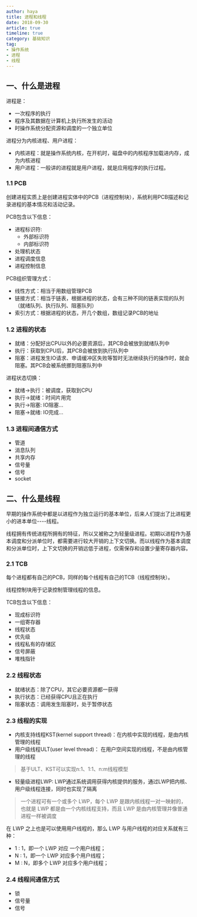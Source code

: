 ```yaml
---
author: haya
title: 进程和线程
date: 2018-09-30
article: true
timeline: true
category: 基础知识
tag:
- 操作系统
- 进程
- 线程
---
```


## 一、什么是进程
进程是：
- 一次程序的执行
- 程序及其数据在计算机上执行所发生的活动
- 时操作系统分配资源和调度的一个独立单位

进程分为内核进程、用户进程：
- 内核进程：就是操作系统内核，在开机时，磁盘中的内核程序加载进内存，成为内核进程
- 用户进程：一般讲的进程就是用户进程，就是应用程序的执行过程。

### 1.1 PCB
创建进程实质上是创建进程实体中的PCB（进程控制块），系统利用PCB描述和记录进程的基本情况和活动记录。

PCB包含以下信息：
- 进程标识符:
  - 外部标识符
  - 内部标识符
- 处理机状态
- 进程调度信息
- 进程控制信息

PCB组织管理方式：
- 线性方式：相当于用数组管理PCB
- 链接方式：相当于链表，根据进程的状态，会有三种不同的链表实现的队列（就绪队列、执行队列、阻塞队列）
- 索引方式：根据进程的状态，开几个数组，数组记录PCB的地址

### 1.2 进程的状态
- 就绪：分配好出CPU以外的必要资源后，其PCB会被放到就绪队列中
- 执行：获取到CPU后，其PCB会被放到执行队列中
- 阻塞：进程发生IO请求、申请缓冲区失败等暂时无法继续执行的操作时，就会阻塞。其PCB会被系统挪到阻塞队列中

进程状态切换：
- 就绪->执行：被调度，获取到CPU
- 执行->就绪：时间片用完
- 执行->阻塞: IO阻塞...
- 阻塞->就绪: IO完成...

### 1.3 进程间通信方式
- 管道
- 消息队列
- 共享内存
- 信号量
- 信号
- socket

## 二、什么是线程
早期的操作系统中都是以进程作为独立运行的基本单位，后来人们提出了比进程更小的进本单位----线程。

线程拥有传统进程所拥有的特征，所以又被称之为轻量级进程。初期以进程作为基本调度和分派单位时，都需要进行较大开销的上下文切换。而以线程作为基本调度和分派单位时，上下文切换的开销远低于进程，仅需保存和设置少量寄存器内容。

### 2.1 TCB
每个进程都有自己的PCB，同样的每个线程有自己的TCB（线程控制块）。

线程控制块用于记录控制管理线程的信息。

TCB包含以下信息：
- 现成标识符
- 一组寄存器
- 线程状态
- 优先级
- 线程私有的存储区
- 信号屏蔽
- 堆栈指针

### 2.2 线程状态
- 就绪状态：除了CPU，其它必要资源都一获得
- 执行状态：已经获得CPU且正在执行
- 阻塞状态：调用发生阻塞时，处于暂停状态


### 2.3 线程的实现
- 内核支持线程KST(kernel support thread)：在内核中实现的线程，是由内核管理的线程 
- 用户级线程ULT(user level thread)： 在用户空间实现的线程，不是由内核管理的线程
> 基于ULT、KST可以实现n:1、1:1、n:m线程模型
- 轻量级进程LWP: LWP通过系统调用获得内核提供的服务，通过LWP把内核、用户级线程连接，同时也实现了隔离
> 一个进程可有一个或多个 LWP，每个 LWP 是跟内核线程一对一映射的，也就是 LWP 都是由一个内核线程支持，而且 LWP 是由内核管理并像普通进程一样被调度

在 LWP 之上也是可以使用用户线程的，那么 LWP 与用户线程的对应关系就有三种：
- 1 : 1，即一个 LWP 对应 一个用户线程；
- N : 1，即一个 LWP 对应多个用户线程；
- M : N，即多个 LWP 对应多个用户线程；


### 2.4 线程间通信方式
- 锁
- 信号量
- 信号